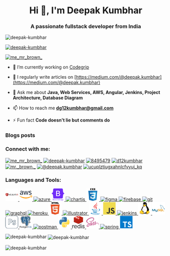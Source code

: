 <h1 align="center">Hi 👋, I'm Deepak Kumbhar</h1>
<h3 align="center">A passionate fullstack developer from India</h3>

<p align="left"> <img src="https://komarev.com/ghpvc/?username=deepak-kumbhar&label=Profile%20views&color=0e75b6&style=flat" alt="deepak-kumbhar" /> </p>

<p align="left"> <a href="https://github.com/ryo-ma/github-profile-trophy"><img src="https://github-profile-trophy.vercel.app/?username=deepak-kumbhar" alt="deepak-kumbhar" /></a> </p>

<p align="left"> <a href="https://twitter.com/me_mr_brown_" target="blank"><img src="https://img.shields.io/twitter/follow/me_mr_brown_?logo=twitter&style=for-the-badge" alt="me_mr_brown_" /></a> </p>

- 🔭 I’m currently working on [Codegrip](https://www.codegrip.tech/)

- 📝 I regularly write articles on [https://medium.com/@deepak.kumbhar](https://medium.com/@deepak.kumbhar)

- 💬 Ask me about **Java, Web Services, AWS, Angular, Jenkins, Project Architecture, Database Diagram**

- 📫 How to reach me **dg12kumbhar@gmail.com**

- ⚡ Fun fact **Code doesn't lie but comments do**

### Blogs posts
<!-- BLOG-POST-LIST:START -->
<!-- BLOG-POST-LIST:END -->

<h3 align="left">Connect with me:</h3>
<p align="left">
<a href="https://twitter.com/me_mr_brown_" target="blank"><img align="center" src="https://cdn.jsdelivr.net/npm/simple-icons@3.0.1/icons/twitter.svg" alt="me_mr_brown_" height="30" width="40" /></a>
<a href="https://linkedin.com/in/deepak-kumbhar" target="blank"><img align="center" src="https://cdn.jsdelivr.net/npm/simple-icons@3.0.1/icons/linkedin.svg" alt="deepak-kumbhar" height="30" width="40" /></a>
<a href="https://stackoverflow.com/users/8495479" target="blank"><img align="center" src="https://cdn.jsdelivr.net/npm/simple-icons@3.0.1/icons/stackoverflow.svg" alt="8495479" height="30" width="40" /></a>
<a href="https://fb.com/d12kumbhar" target="blank"><img align="center" src="https://cdn.jsdelivr.net/npm/simple-icons@3.0.1/icons/facebook.svg" alt="d12kumbhar" height="30" width="40" /></a>
<a href="https://instagram.com/mr._brown._" target="blank"><img align="center" src="https://cdn.jsdelivr.net/npm/simple-icons@3.0.1/icons/instagram.svg" alt="mr._brown._" height="30" width="40" /></a>
<a href="https://medium.com/@deepak.kumbhar" target="blank"><img align="center" src="https://cdn.jsdelivr.net/npm/simple-icons@3.0.1/icons/medium.svg" alt="@deepak.kumbhar" height="30" width="40" /></a>
<a href="https://www.youtube.com/channel/UCuPlZTiuGXAhnlcfvYuJ_kQ" target="blank"><img align="center" src="https://cdn.jsdelivr.net/npm/simple-icons@3.0.1/icons/youtube.svg" alt="ucuplztiugxahnlcfvyuj_kq" height="30" width="40" /></a>
</p>

<h3 align="left">Languages and Tools:</h3>
<p align="left"> <a href="https://angular.io" target="_blank"> <img src="https://raw.githubusercontent.com/devicons/devicon/master/icons/angularjs/angularjs-original-wordmark.svg" alt="angularjs" width="40" height="40"/> </a> <a href="https://aws.amazon.com" target="_blank"> <img src="https://raw.githubusercontent.com/devicons/devicon/master/icons/amazonwebservices/amazonwebservices-original-wordmark.svg" alt="aws" width="40" height="40"/> </a> <a href="https://azure.microsoft.com/en-in/" target="_blank"> <img src="https://www.vectorlogo.zone/logos/microsoft_azure/microsoft_azure-icon.svg" alt="azure" width="40" height="40"/> </a> <a href="https://getbootstrap.com" target="_blank"> <img src="https://raw.githubusercontent.com/devicons/devicon/master/icons/bootstrap/bootstrap-plain-wordmark.svg" alt="bootstrap" width="40" height="40"/> </a> <a href="https://www.chartjs.org" target="_blank"> <img src="https://www.chartjs.org/media/logo-title.svg" alt="chartjs" width="40" height="40"/> </a> <a href="https://www.w3schools.com/css/" target="_blank"> <img src="https://raw.githubusercontent.com/devicons/devicon/master/icons/css3/css3-original-wordmark.svg" alt="css3" width="40" height="40"/> </a> <a href="https://www.figma.com/" target="_blank"> <img src="https://www.vectorlogo.zone/logos/figma/figma-icon.svg" alt="figma" width="40" height="40"/> </a> <a href="https://firebase.google.com/" target="_blank"> <img src="https://www.vectorlogo.zone/logos/firebase/firebase-icon.svg" alt="firebase" width="40" height="40"/> </a> <a href="https://git-scm.com/" target="_blank"> <img src="https://www.vectorlogo.zone/logos/git-scm/git-scm-icon.svg" alt="git" width="40" height="40"/> </a> <a href="https://graphql.org" target="_blank"> <img src="https://www.vectorlogo.zone/logos/graphql/graphql-icon.svg" alt="graphql" width="40" height="40"/> </a> <a href="https://heroku.com" target="_blank"> <img src="https://www.vectorlogo.zone/logos/heroku/heroku-icon.svg" alt="heroku" width="40" height="40"/> </a> <a href="https://www.w3.org/html/" target="_blank"> <img src="https://raw.githubusercontent.com/devicons/devicon/master/icons/html5/html5-original-wordmark.svg" alt="html5" width="40" height="40"/> </a> <a href="https://www.adobe.com/in/products/illustrator.html" target="_blank"> <img src="https://www.vectorlogo.zone/logos/adobe_illustrator/adobe_illustrator-icon.svg" alt="illustrator" width="40" height="40"/> </a> <a href="https://www.java.com" target="_blank"> <img src="https://raw.githubusercontent.com/devicons/devicon/master/icons/java/java-original.svg" alt="java" width="40" height="40"/> </a> <a href="https://developer.mozilla.org/en-US/docs/Web/JavaScript" target="_blank"> <img src="https://raw.githubusercontent.com/devicons/devicon/master/icons/javascript/javascript-original.svg" alt="javascript" width="40" height="40"/> </a> <a href="https://www.jenkins.io" target="_blank"> <img src="https://www.vectorlogo.zone/logos/jenkins/jenkins-icon.svg" alt="jenkins" width="40" height="40"/> </a> <a href="https://www.linux.org/" target="_blank"> <img src="https://raw.githubusercontent.com/devicons/devicon/master/icons/linux/linux-original.svg" alt="linux" width="40" height="40"/> </a> <a href="https://www.mysql.com/" target="_blank"> <img src="https://raw.githubusercontent.com/devicons/devicon/master/icons/mysql/mysql-original-wordmark.svg" alt="mysql" width="40" height="40"/> </a> <a href="https://www.photoshop.com/en" target="_blank"> <img src="https://raw.githubusercontent.com/devicons/devicon/master/icons/photoshop/photoshop-line.svg" alt="photoshop" width="40" height="40"/> </a> <a href="https://www.postgresql.org" target="_blank"> <img src="https://raw.githubusercontent.com/devicons/devicon/master/icons/postgresql/postgresql-original-wordmark.svg" alt="postgresql" width="40" height="40"/> </a> <a href="https://postman.com" target="_blank"> <img src="https://www.vectorlogo.zone/logos/getpostman/getpostman-icon.svg" alt="postman" width="40" height="40"/> </a> <a href="https://www.python.org" target="_blank"> <img src="https://raw.githubusercontent.com/devicons/devicon/master/icons/python/python-original.svg" alt="python" width="40" height="40"/> </a> <a href="https://redis.io" target="_blank"> <img src="https://raw.githubusercontent.com/devicons/devicon/master/icons/redis/redis-original-wordmark.svg" alt="redis" width="40" height="40"/> </a> <a href="https://sass-lang.com" target="_blank"> <img src="https://raw.githubusercontent.com/devicons/devicon/master/icons/sass/sass-original.svg" alt="sass" width="40" height="40"/> </a> <a href="https://spring.io/" target="_blank"> <img src="https://www.vectorlogo.zone/logos/springio/springio-icon.svg" alt="spring" width="40" height="40"/> </a> <a href="https://www.typescriptlang.org/" target="_blank"> <img src="https://raw.githubusercontent.com/devicons/devicon/master/icons/typescript/typescript-original.svg" alt="typescript" width="40" height="40"/> </a> </p>

<p><img align="left" src="https://github-readme-stats.vercel.app/api/top-langs?username=deepak-kumbhar&show_icons=true&locale=en&layout=compact" alt="deepak-kumbhar" /></p>

<p>&nbsp;<img align="center" src="https://github-readme-stats.vercel.app/api?username=deepak-kumbhar&show_icons=true&locale=en" alt="deepak-kumbhar" /></p>

<p><img align="center" src="https://github-readme-streak-stats.herokuapp.com/?user=deepak-kumbhar&" alt="deepak-kumbhar" /></p>
